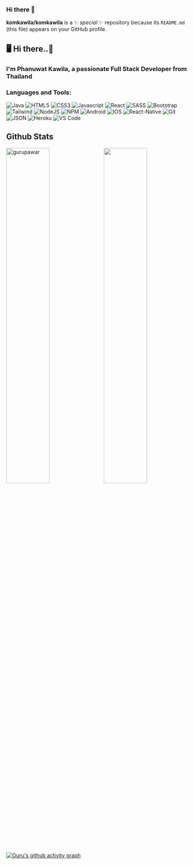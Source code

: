 ### Hi there 👋

**komkawila/komkawila** is a ✨ _special_ ✨ repository because its `README.md` (this file) appears on your GitHub profile.

## 🖥 Hi there..👋

<h3>I'm Phanuwat Kawila, a passionate Full Stack Developer from Thailand</h3>

<h3 align="left">Languages and Tools:</h3>
<p> 
 <img alt="Java" src="https://img.shields.io/badge/java-%23ED8B00.svg?style=for-the-badge&logo=java&logoColor=white"/>	
 <img alt="HTML5" src="https://img.shields.io/badge/html5-%23E34F26.svg?style=for-the-badge&logo=html5&logoColor=white" />
 <img alt="CSS3" src="https://img.shields.io/badge/css3-%231572B6.svg?style=for-the-badge&logo=css3&logoColor=white" />
 <img alt="Javascript" src="https://img.shields.io/badge/javascript-%23323330.svg?style=for-the-badge&logo=javascript&logoColor=%23F7DF1E"/>	
 <img alt="React" src="https://img.shields.io/badge/react-%2320232a.svg?style=for-the-badge&logo=react&logoColor=%2361DAFB"/>
  <img alt="SASS" src="https://img.shields.io/badge/SASS-hotpink.svg?style=for-the-badge&logo=SASS&logoColor=white"/>
 <img alt="Bootstrap" src="https://img.shields.io/badge/Bootstrap-563D7C?style=for-the-badge&logo=bootstrap&logoColor=white"/>
 <img alt="Tailwind" src="https://img.shields.io/badge/Tailwind_CSS-38B2AC?style=for-the-badge&logo=tailwind-css&logoColor=white"/>
 <img alt="NodeJS" src="https://img.shields.io/badge/Node.js-339933?style=for-the-badge&logo=nodedotjs&logoColor=white"/>
 <img alt="NPM" src="https://img.shields.io/badge/NPM-%23000000.svg?style=for-the-badge&logo=npm&logoColor=white"/>
 <img alt="Android" src="https://img.shields.io/badge/android-339933?style=for-the-badge&logo=android&logoColor=green"/>
 <img alt="IOS" src="https://img.shields.io/badge/ios-000000?style=for-the-badge&logoColor=white"/>
 <img alt="React-Native" src="https://img.shields.io/badge/react%20native-%2320232a?style=for-the-badge&logo=react&logoColor=2361DAFB"/>
	
 <img alt="Git" src="https://img.shields.io/badge/git-%23F05033.svg?style=for-the-badge&logo=git&logoColor=white"/>	
 <img alt="JSON" src="https://img.shields.io/badge/json-5E5C5C?style=for-the-badge&logo=json&logoColor=white"/>	

 <img alt="Heroku" src="https://img.shields.io/badge/Heroku-430098?style=for-the-badge&logo=heroku&logoColor=white"/>	
 <img alt="VS Code" src="https://img.shields.io/badge/Visual%20Studio%20Code-0078d7.svg?style=for-the-badge&logo=visual-studio-code&logoColor=white"/>
	
</p>


## Github Stats
<p>
  <img src="https://github-readme-stats.vercel.app/api/top-langs/?username=komkawila&layout=compact&theme=white" alt="gurupawar" width=48%" >
  <img src="https://github-readme-stats.vercel.app/api?username=komkawila&&show_icons=true&theme=graywhite" align="right" width="48%">
</p>


[![Guru's github activity graph](https://activity-graph.herokuapp.com/graph?username=gurupawar&theme=xcode)](https://git.io/gurupawar)


